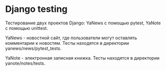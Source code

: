 # Django testing  
Тестирование двух проектов Django: YaNews с помощью pytest, YaNote с помощью unittest.

YaNews - новостной сайт, где пользователи могут оставлять комментарии к новостям. Тесты находятся в директории yanews/news/pytest_tests.

YaNote - электронная записная книжка. Тесты находятся в директории yanote/notes/tests.
